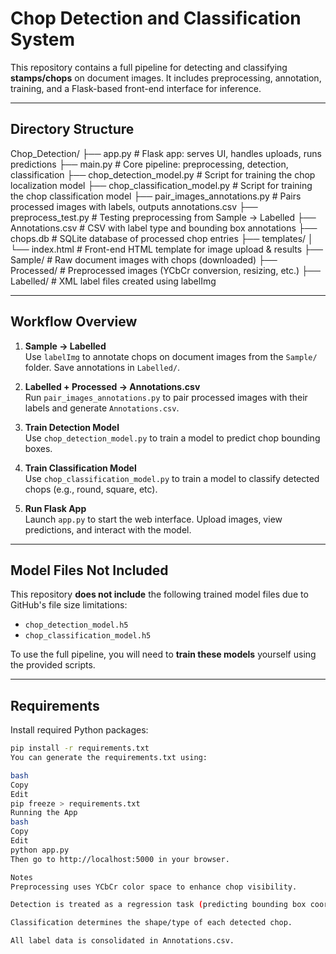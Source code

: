 # Chop Detection and Classification System

This repository contains a full pipeline for detecting and classifying **stamps/chops** on document images. It includes preprocessing, annotation, training, and a Flask-based front-end interface for inference.

---

## Directory Structure

Chop_Detection/
├── app.py # Flask app: serves UI, handles uploads, runs predictions
├── main.py # Core pipeline: preprocessing, detection, classification
├── chop_detection_model.py # Script for training the chop localization model
├── chop_classification_model.py # Script for training the chop classification model
├── pair_images_annotations.py # Pairs processed images with labels, outputs annotations.csv
├── preprocess_test.py # Testing preprocessing from Sample → Labelled
├── Annotations.csv # CSV with label type and bounding box annotations
├── chops.db # SQLite database of processed chop entries
├── templates/
│ └── index.html # Front-end HTML template for image upload & results
├── Sample/ # Raw document images with chops (downloaded)
├── Processed/ # Preprocessed images (YCbCr conversion, resizing, etc.)
├── Labelled/ # XML label files created using labelImg

---

## Workflow Overview

1. **Sample → Labelled**  
   Use `labelImg` to annotate chops on document images from the `Sample/` folder. Save annotations in `Labelled/`.

2. **Labelled + Processed → Annotations.csv**  
   Run `pair_images_annotations.py` to pair processed images with their labels and generate `Annotations.csv`.

3. **Train Detection Model**  
   Use `chop_detection_model.py` to train a model to predict chop bounding boxes.

4. **Train Classification Model**  
   Use `chop_classification_model.py` to train a model to classify detected chops (e.g., round, square, etc).

5. **Run Flask App**  
   Launch `app.py` to start the web interface. Upload images, view predictions, and interact with the model.

---

## Model Files Not Included

This repository **does not include** the following trained model files due to GitHub's file size limitations:

- `chop_detection_model.h5`
- `chop_classification_model.h5`

To use the full pipeline, you will need to **train these models** yourself using the provided scripts.

---

## Requirements

Install required Python packages:

```bash
pip install -r requirements.txt
You can generate the requirements.txt using:

bash
Copy
Edit
pip freeze > requirements.txt
Running the App
bash
Copy
Edit
python app.py
Then go to http://localhost:5000 in your browser.

Notes
Preprocessing uses YCbCr color space to enhance chop visibility.

Detection is treated as a regression task (predicting bounding box coordinates).

Classification determines the shape/type of each detected chop.

All label data is consolidated in Annotations.csv.
